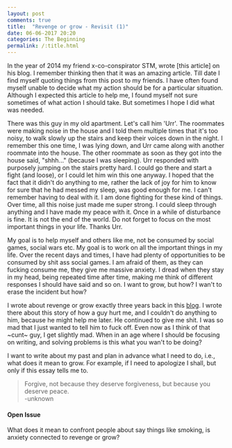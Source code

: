 ```yaml
---
layout: post
comments: true
title:  "Revenge or grow - Revisit (1)"
date: 06-06-2017 20:20
categories: The Beginning
permalink: /:title.html
---
```


In the year of 2014 my friend x-co-conspirator STM, wrote [this article] on his blog. I remember thinking then that it was an amazing article. Till date I find myself quoting things from this post to my friends. I have often found myself unable to decide what my action should be for a particular situation. Although I expected this article to help me, I found myself not sure sometimes of what action I should take. But sometimes I hope I did what was needed. 

There was this guy in my old apartment. Let's call him 'Urr'. The roommates were making noise in the house and I told them multiple times that it's too noisy, to walk slowly up the stairs and keep their voices down in the night. I remember this one time, I was lying down, and Urr came along with another roommate into the house. The other roommate as soon as they got into the house said, "shhh..." (because I was sleeping). Urr responded with purposely jumping on the stairs pretty hard. I could go there and start a fight (and loose), or I could let him win this one anyway. I hoped that the fact that it didn't do anything to me, rather the lack of joy for him to know for sure that he had messed my sleep, was good enough for me. I can't remember having to deal with it. I am done fighting for these kind of things. Over time, all this noise just made me super strong. I could sleep through anything and I have made my peace with it. Once in a while of disturbance is fine. It is not the end of the world. Do not forget to focus on the most important things in your life. Thanks Urr.

My goal is to help myself and others like me, not be consumed by social games, social wars etc. My goal is to work on all the important things in my life. Over the recent days and times, I have had plenty of opportunities to be consumed by shit ass social games. I am afraid of them, as they can fucking consume me, they give me massive anxiety. I dread when they stay in my head, being repeated time after time, making me think of different responses I should have said and so on. I want to grow, but how? I wan't to erase the incident but how?

I wrote about revenge or grow exactly three years back in this [blog][eghx]. I wrote there about this story of how a guy hurt me, and I couldn't do anything to him, because he might help me later. He continued to give me shit. I was so mad that I just wanted to tell him to fuck off. Even now as I think of that ~cunt~ guy, I get slightly mad. When in an age where I should be focusing on writing, and solving problems is this what you wan't to be doing? 

I want to write about my past and plan in advance what I need to do, i.e., what does it mean to grow. For example, if I need to apologize I shall, but only if this essay tells me to.

>Forgive, not because they deserve forgiveness, but because you deserve peace.    
-unknown

#### Open Issue

What does it mean to confront people about say things like smoking, is anxiety connected to revenge or grow?

[STM]:http://pradeep90.github.io/Revenge-or-Grow.html
[eghx]:https://criticalthinkerwannabe.wordpress.com/2014/05/09/to-grow-but-how
